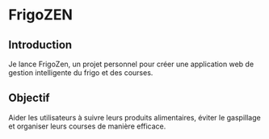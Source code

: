 # FrigoZEN

## Introduction

Je lance FrigoZen, un projet personnel pour créer une application web de gestion intelligente du frigo et des courses.

## Objectif

Aider les utilisateurs à suivre leurs produits alimentaires, éviter le gaspillage et organiser leurs courses de manière efficace.

